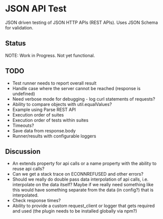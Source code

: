 # JSON API Test

JSON driven testing of JSON HTTP APIs (REST APIs). Uses JSON Schema for validation.

## Status

NOTE: Work in Progress. Not yet functional.

## TODO

* Test runner needs to report overall result
* Handle case where the server cannot be reached (response is undefined)
* Need verbose mode for debugging - log curl statements of requests?
* Ability to compare objects with util.equalValues?
* Example using Parse REST API
* Execution order of suites
* Execution order of tests within suites
* Timeouts?
* Save data from response.body
* Runner/results with configurable loggers

## Discussion

* An extends property for api calls or a name property with the ability to reuse api calls?
* Can we get a stack trace on ECONNREFUSED and other errors?
* Should we really do double pass data interpolation of api calls, i.e. interpolate on the data itself? Maybe if we really need something like this would have something separate from the data (in config?) that is interpolated.
* Check response times?
* Ability to provide a custom request_client or logger that gets required and used (the plugin needs to be installed globally via npm?)

